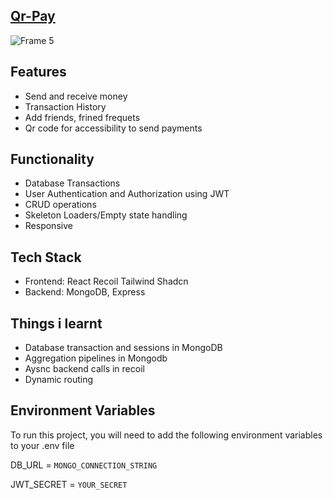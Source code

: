 

## [Qr-Pay](https://qr-pay-six.vercel.app/)
![Frame 5](https://github.com/bitbard3/todoApp/assets/140071186/2b4962a8-b89c-46fe-bae3-4b4ac8c3a8e4)

## Features
- Send and receive money
- Transaction History
- Add friends, frined frequets
- Qr code for accessibility to send payments 

## Functionality

- Database Transactions
- User Authentication and Authorization using JWT
- CRUD operations
- Skeleton Loaders/Empty state handling
- Responsive

## Tech Stack
- Frontend: React Recoil Tailwind Shadcn
- Backend: MongoDB, Express

## Things i learnt

- Database transaction and sessions in MongoDB
- Aggregation pipelines in Mongodb
- Aysnc backend calls in recoil
- Dynamic routing

## Environment Variables

To run this project, you will need to add the following environment variables to your .env file

DB_URL =   `MONGO_CONNECTION_STRING`

JWT_SECRET = `YOUR_SECRET`

